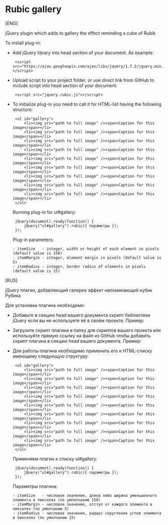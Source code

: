Rubic gallery
========



[ENG]

jQuery plugin which adds to gallery the effect reminding a cube of Rubik

To install plug-in:

 - Add jQuery library into head section of your document. As example:

		<script src="https://ajax.googleapis.com/ajax/libs/jquery/1.7.2/jquery.min.js"></script>

 - Upload script to your project folder, or use direct link from GitHub to include script 
   into head section of your document:

		<script src="jquery.rubic.js"></script>

 - To initialize plug-in you need to call it for HTML-list having the following structure:
    
		<ul id="gallery">
			<li><img src="path to full image" /><span>Caption for this image</span></li>
			<li><img src="path to full image" /><span>Caption for this image</span></li>
			<li><img src="path to full image" /><span>Caption for this image</span></li>
			<li><img src="path to full image" /><span>Caption for this image</span></li>
			<li><img src="path to full image" /><span>Caption for this image</span></li>
			<li><img src="path to full image" /><span>Caption for this image</span></li>
			<li><img src="path to full image" /><span>Caption for this image</span></li>
			<li><img src="path to full image" /><span>Caption for this image</span></li>
			<li><img src="path to full image" /><span>Caption for this image</span></li>
		</ul>
   
    

    Running plug-in for ul#gallery:

		jQuery(document).ready(function() {
			jQuery("ul#gallery").rubic({ параметры });
		});

    Plug-in parameters:

       - itemSize   - integer, width or height of each element in pixels (default value is 150)
       - itemMargin - integer, element margin in pixels (default value is 5)
       - itemRadius - integer, border radius of elements in pixels (default value is 15)




[RUS]

jQuery плагин, добавляющий галерее эффект напоминающий кубик Рубика

Для установки плагина необходимо:

 - Добавьте в секцию head вашего документа скрипт библиотеки jQuery если вы не используете её в своём проекте.
   Пример:

    <script src="https://ajax.googleapis.com/ajax/libs/jquery/1.7.2/jquery.min.js"></script>

 - Загрузите скрипт плагина в папку для скриптов вашего проекта или используйте прямую ссылку на файл из GitHub чтобы
   добавить скрипт плагина в секцию head вашего документа. Пример:

  	<script src="jquery.rubic.js"></script>

 - Для работы плагина необходимо применить его к HTML-списку имеющему следующую структуру:

		<ul id="gallery">
			<li><img src="path to full image" /><span>Caption for this image</span></li>
			<li><img src="path to full image" /><span>Caption for this image</span></li>
			<li><img src="path to full image" /><span>Caption for this image</span></li>
			<li><img src="path to full image" /><span>Caption for this image</span></li>
			<li><img src="path to full image" /><span>Caption for this image</span></li>
			<li><img src="path to full image" /><span>Caption for this image</span></li>
			<li><img src="path to full image" /><span>Caption for this image</span></li>
			<li><img src="path to full image" /><span>Caption for this image</span></li>
			<li><img src="path to full image" /><span>Caption for this image</span></li>
		</ul>
    

    Применяем плагин к списку ul#gallery:

		jQuery(document).ready(function() {
			jQuery("ul#gallery").rubic({ параметры });
		});

    Параметры плагина:

       - itemSize   - числовое значение, длина либо ширина уменьшенного элемента в пикселях (по умполчанию 150)
       - itemMargin - числовое значение, отступ от каждого элемента в пикселях (по умолчанию 5)
       - itemRadius - числовое значение, радиус скругления углов элемента в пикселях (по умолчанию 15)
